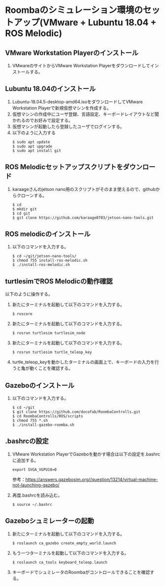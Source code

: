 # Roombaのシミュレーション環境のセットアップ(VMware + Lubuntu 18.04 + ROS Melodic)

## VMware Workstation Playerのインストール

1. VMwareのサイトからVMware Workstation Playerをダウンロードしてインストールする。

## Lubuntu 18.04のインストール

1. Lubuntu-18.04.5-desktop-amd64.isoをダウンロードしてVMware Workstation Playerで新規仮想マシンを作成する。
1. 仮想マシンの作成中にユーザ登録、言語設定、キーボードレイアウトなど聞かれるのでお好みで設定する。
1. 仮想マシンが起動したら登録したユーザでログインする。
1. 以下のように入力する
    ```
    $ sudo apt update
    $ sudo apt upgrade
    $ sudo apt install git
    ```

## ROS Melodicセットアップスクリプトをダウンロード

1. karaageさんのjetson nano用のスクリプトがそのまま使えるので、githubからクローンする。

    ```
    $ cd
    $ mkdir git
    $ cd git
    $ git clone https://github.com/karaage0703/jetson-nano-tools.git
    ```

## ROS melodicのインストール

1. 以下のコマンドを入力する。

    ```
    $ cd ~/git/jetson-nano-tools/
    $ chmod 755 install-ros-melodic.sh
    $ ./install-ros-melodic.sh
    ```

## turtlesimでROS Melodicの動作確認

以下のように操作する。

1. 新たにターミナルを起動して以下のコマンドを入力する。
    ```
    $ roscore
    ```
1. 新たにターミナルを起動して以下のコマンドを入力する。
    ```
    $ rosrun turtlesim turtlesim_node
    ```
1. 新たにターミナルを起動して以下のコマンドを入力する。
    ```
    $ rosrun turtlesim turtle_teleop_key
    ```
1. turtle_teleop_keyを動かしたターミナルの画面上で、キーボードの入力を行うと亀が動くことを確認する。

## Gazeboのインストール

1. 以下のコマンドを入力する。

    ```
    $ cd ~/git
    $ git clone https://github.com/docofab/RoombaControlls.git
    $ cd RoombaControlls/ROS/scripts
    $ chmod 755 *.sh
    $ ./install-gazebo-roomba.sh
    ```

## .bashrcの設定

1. VMware Workstation PlayerでGazeboを動かす場合は以下の設定を.bashrcに追加する。

    ```
    export SVGA_VGPU10=0
    ```

    参考：https://answers.gazebosim.org//question/13214/virtual-machine-not-launching-gazebo/

1. 再度.bashrcを読み込む。

    ```
    $ source ~/.bashrc 
    ```

## Gazeboシュミレーターの起動

1. 新たにターミナルを起動して以下のコマンドを入力する。
    ```
    $ roslaunch ca_gazebo create_empty_world.launch
    ```
1. もう一つターミナルを起動して以下のコマンドを入力する。
    ```
    $ roslaunch ca_tools keyboard_teleop.launch
    ```
1. キーボードでシュミレータのRoombaがコントロールできることを確認する。


